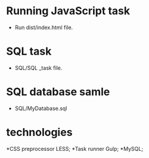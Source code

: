 
# Running JavaScript task
* Run dist/index.html file.

# SQL task
* SQL/SQL _task file.

# SQL database samle
* SQL/MyDatabase.sql


# technologies
*CSS preprocessor LESS;
*Task runner Gulp;
*MySQL;
